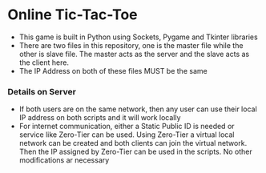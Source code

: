 # Online Tic-Tac-Toe

* This game is built in Python using Sockets, Pygame and Tkinter libraries
* There are two files in this repository, one is the master file while the other is slave file. The master acts as the server and the slave acts as the client here.
* The IP Address on both of these files MUST be the same

### Details on Server
* If both users are on the same network, then any user can use their local IP address on both scripts and it will work locally
* For internet communication, either a Static Public ID is needed or service like Zero-Tier can be used. Using Zero-Tier a virtual local network can be created and both clients can join the virtual network. Then the IP assigned by Zero-Tier can be used in the scripts. No other modifications ar necessary